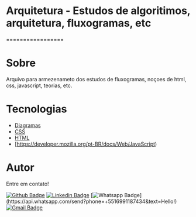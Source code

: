 # Arquitetura - Estudos de algoritimos, arquitetura, fluxogramas, etc


=================



# Sobre

Arquivo para armezenameto dos estudos de fluxogramas, noçoes de html, css, javascript, teorias, etc.

# Tecnologias

* [Diagramas](https://app.diagrams.net/)
* [CSS](https://developer.mozilla.org/pt-BR/docs/Web/CSS)
* [HTML](https://developer.mozilla.org/pt-BR/docs/Web/HTML)
* [https://developer.mozilla.org/pt-BR/docs/Web/JavaScript) 


# Autor
Entre em contato!

[![Github Badge](https://img.shields.io/badge/-Github-000?style=flat-square&logo=Github&logoColor=white&link=link_do_seu_perfil_no_github)](https://github.com/diegohfcelestino)
[![Linkedin Badge](https://img.shields.io/badge/-LinkedIn-blue?style=flat-square&logo=Linkedin&logoColor=white&link=https://www.linkedin.com/in/diego-ferreira-34b6348b/)](https://www.linkedin.com/in/diego-ferreira-34b6348b/)
[![Whatsapp Badge](https://img.shields.io/badge/-Whatsapp-4CA143?style=flat-square&labelColor=4CA143&logo=whatsapp&logoColor=white&link=https://api.whatsapp.com/send?phone=+5516991187434&text=Hello!)](https://api.whatsapp.com/send?phone=+5516991187434&text=Hello!)
[![Gmail Badge](https://img.shields.io/badge/-Gmail-c14438?style=flat-square&logo=Gmail&logoColor=white&link=mailto:diegohfcelestino@gmail.com)](mailto:diegohfcelestino@gmail.com)




